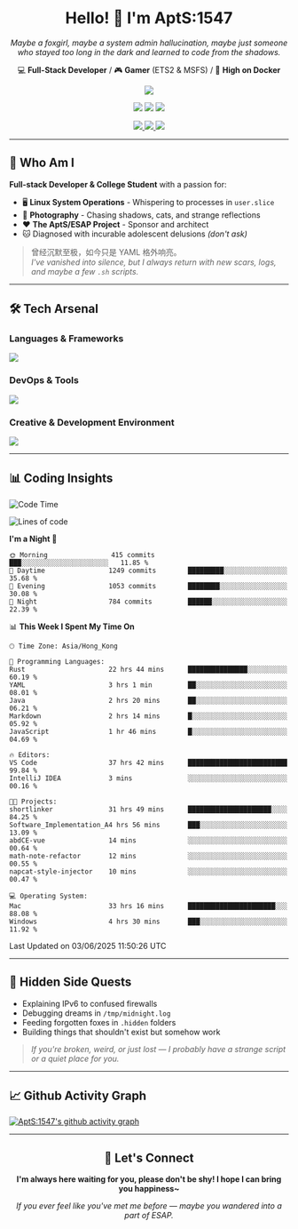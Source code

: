 <div align="center">
  <h1>Hello! 👋 I'm AptS:1547</h1>
  <p><em>Maybe a foxgirl, maybe a system admin hallucination, maybe just someone who stayed too long in the dark and learned to code from the shadows.</em></p>
  
  <p>
    💻 <strong>Full-Stack Developer</strong> / 🎮 <strong>Gamer</strong> (ETS2 & MSFS) / 🐋 <strong>High on Docker</strong>
  </p>
</div>

<div align="center">
  <p>
    <a href="https://github.com/AptS-1547">
      <img src="https://github-readme-stats.vercel.app/api?username=AptS-1547&show_icons=true&theme=transparent" />
    </a>
  </p>

  <p>
    <img src="https://komarev.com/ghpvc/?username=AptS-1547&color=blue&style=flat-square" />
    <img src="https://img.shields.io/github/followers/AptS-1547?style=flat-square" />
    <img src="https://img.shields.io/github/stars/AptS-1547?style=flat-square" />
  </p>

  <p>
    <a href="https://www.esaps.net/">
      <img src="https://img.shields.io/badge/website-4493f8?style=for-the-badge&logo=About.me&logoColor=white" />
    </a>
    <a href="https://wwwesaps.net/feed/">
      <img src="https://img.shields.io/badge/RSS-4493f8?style=for-the-badge&logo=rss&logoColor=white" />
    </a>
    <a href="mailto:apts-1547@esaps.net">
      <img src="https://img.shields.io/badge/Email-4493f8?style=for-the-badge&logo=gmail&logoColor=white" />
    </a>
  </p>
</div>

---

## 🦊 Who Am I

**Full-stack Developer & College Student** with a passion for:
- 🖥️ **Linux System Operations** - Whispering to processes in `user.slice`
- 📸 **Photography** - Chasing shadows, cats, and strange reflections  
- ❤️ **The AptS/ESAP Project** - Sponsor and architect
- 🐱 Diagnosed with incurable adolescent delusions *(don't ask)*

> 曾经沉默至极，如今只是 YAML 格外响亮。  
> *I've vanished into silence, but I always return with new scars, logs, and maybe a few `.sh` scripts.*

---

## 🛠️ Tech Arsenal

### **Languages & Frameworks**
<a href="https://skillicons.dev">
  <img src="https://skillicons.dev/icons?i=py,javascript,typescript,vue,nodejs,php,html,css,java,kotlin,go,cpp,rust,bash,tailwind" />
</a>

### **DevOps & Tools**
<a href="https://skillicons.dev">
  <img src="https://skillicons.dev/icons?i=docker,git,github,githubactions,jenkins,nginx,cloudflare,workers,grafana,prometheus,postgres,mysql,mongodb,redis" />
</a>

### **Creative & Development Environment**
<a href="https://skillicons.dev">
  <img src="https://skillicons.dev/icons?i=vscode,visualstudio,idea,androidstudio,blender,ps,pr,ae,au" />
</a>

---

## 📊 Coding Insights

<!--START_SECTION:waka-->
![Code Time](http://img.shields.io/badge/Code%20Time-562%20hrs-blue)

![Lines of code](https://img.shields.io/badge/From%20Hello%20World%20I%27ve%20Written-721.7%20thousand%20lines%20of%20code-blue)

**I'm a Night 🦉** 

```text
🌞 Morning                415 commits         ███░░░░░░░░░░░░░░░░░░░░░░   11.85 % 
🌆 Daytime                1249 commits        █████████░░░░░░░░░░░░░░░░   35.68 % 
🌃 Evening                1053 commits        ████████░░░░░░░░░░░░░░░░░   30.08 % 
🌙 Night                  784 commits         ██████░░░░░░░░░░░░░░░░░░░   22.39 % 
```


📊 **This Week I Spent My Time On** 

```text
🕑︎ Time Zone: Asia/Hong_Kong

💬 Programming Languages: 
Rust                     22 hrs 44 mins      ███████████████░░░░░░░░░░   60.19 % 
YAML                     3 hrs 1 min         ██░░░░░░░░░░░░░░░░░░░░░░░   08.01 % 
Java                     2 hrs 20 mins       ██░░░░░░░░░░░░░░░░░░░░░░░   06.21 % 
Markdown                 2 hrs 14 mins       █░░░░░░░░░░░░░░░░░░░░░░░░   05.92 % 
JavaScript               1 hr 46 mins        █░░░░░░░░░░░░░░░░░░░░░░░░   04.69 % 

🔥 Editors: 
VS Code                  37 hrs 42 mins      █████████████████████████   99.84 % 
IntelliJ IDEA            3 mins              ░░░░░░░░░░░░░░░░░░░░░░░░░   00.16 % 

🐱‍💻 Projects: 
shortlinker              31 hrs 49 mins      █████████████████████░░░░   84.25 % 
Software_Implementation_A4 hrs 56 mins       ███░░░░░░░░░░░░░░░░░░░░░░   13.09 % 
abdCE-vue                14 mins             ░░░░░░░░░░░░░░░░░░░░░░░░░   00.64 % 
math-note-refactor       12 mins             ░░░░░░░░░░░░░░░░░░░░░░░░░   00.55 % 
napcat-style-injector    10 mins             ░░░░░░░░░░░░░░░░░░░░░░░░░   00.47 % 

💻 Operating System: 
Mac                      33 hrs 16 mins      ██████████████████████░░░   88.08 % 
Windows                  4 hrs 30 mins       ███░░░░░░░░░░░░░░░░░░░░░░   11.92 % 
```


 Last Updated on 03/06/2025 11:50:26 UTC
<!--END_SECTION:waka-->

---

## 🌙 Hidden Side Quests

- Explaining IPv6 to confused firewalls
- Debugging dreams in `/tmp/midnight.log`  
- Feeding forgotten foxes in `.hidden` folders
- Building things that shouldn't exist but somehow work

> *If you're broken, weird, or just lost — I probably have a strange script or a quiet place for you.*

---

## 📈 Github Activity Graph

[![AptS:1547's github activity graph](https://github-readme-activity-graph.vercel.app/graph?username=AptS-1547&theme=react-dark)](https://github.com/AptS-1547)

---

<div align="center">
  <h2>🤝 Let's Connect</h2>
  <p><strong>I'm always here waiting for you, please don't be shy! I hope I can bring you happiness~</strong></p>
  
  <em>If you ever feel like you've met me before — maybe you wandered into a part of ESAP.</em>
</div>
